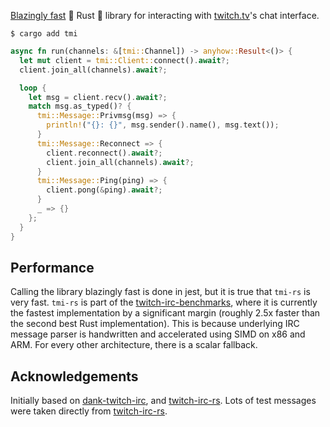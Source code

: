 [Blazingly fast](#performance) 🚀 Rust 🦀 library for interacting with [twitch.tv](https://twitch.tv)'s chat interface.

```text,ignore
$ cargo add tmi
```

```rust
async fn run(channels: &[tmi::Channel]) -> anyhow::Result<()> {
  let mut client = tmi::Client::connect().await?;
  client.join_all(channels).await?;

  loop {
    let msg = client.recv().await?;
    match msg.as_typed()? {
      tmi::Message::Privmsg(msg) => {
        println!("{}: {}", msg.sender().name(), msg.text());
      }
      tmi::Message::Reconnect => {
        client.reconnect().await?;
        client.join_all(channels).await?;
      }
      tmi::Message::Ping(ping) => {
        client.pong(&ping).await?;
      }
      _ => {}
    };
  }
}
```

## Performance

Calling the library blazingly fast is done in jest, but it is true that `tmi-rs` is very fast. `tmi-rs` is part of the [twitch-irc-benchmarks](https://github.com/jprochazk/twitch-irc-benchmarks), where it is currently the fastest implementation by a significant margin (roughly 2.5x faster than the second best Rust implementation). This is because underlying IRC message parser is handwritten and accelerated using SIMD on x86 and ARM. For every other architecture, there is a scalar fallback.

## Acknowledgements

Initially based on [dank-twitch-irc](https://github.com/robotty/dank-twitch-irc), and [twitch-irc-rs](https://github.com/robotty/twitch-irc-rs). Lots of test messages were taken directly from [twitch-irc-rs](https://github.com/robotty/twitch-irc-rs).

